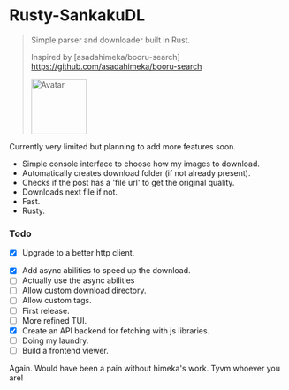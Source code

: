 # Rusty-SankakuDL

> Simple parser and downloader built in Rust.
>
> Inspired by [asadahimeka/booru-search] <https://github.com/asadahimeka/booru-search>
>
> <img src="https://avatars.githubusercontent.com/u/31837214?v=4" width="100" alt="Avatar">

Currently very limited but planning to add more features soon.

* Simple console interface to choose how my images to download.
* Automatically creates download folder (if not already present).
* Checks if the post has a 'file url' to get the original quality.
* Downloads next file if not.
* Fast.
* Rusty.

### Todo

- [x] Upgrade to a better http client.
* [x] Add async abilities to speed up the download.
* [ ] Actually use the async abilities
* [ ] Allow custom download directory.
* [ ] Allow custom tags.
* [ ] First release.
* [ ] More refined TUI.
* [x] Create an API backend for fetching with js libraries.
* [ ] Doing my laundry.
* [ ] Build a frontend viewer.

Again. Would have been a pain without himeka's work. Tyvm whoever you are!
